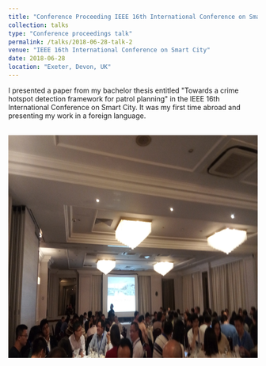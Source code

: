 ```yaml
---
title: "Conference Proceeding IEEE 16th International Conference on Smart City"
collection: talks
type: "Conference proceedings talk"
permalink: /talks/2018-06-28-talk-2
venue: "IEEE 16th International Conference on Smart City"
date: 2018-06-28
location: "Exeter, Devon, UK"
---
```


I presented a paper from my bachelor thesis entitled "Towards a crime hotspot
detection framework for patrol planning" in the IEEE 16th International
Conference on Smart City. It was my first time abroad and presenting my work
in a foreign language.

<br/><img width=750 height=450 src='/images/IEEESmartCity2018Exeter.jpg'>
